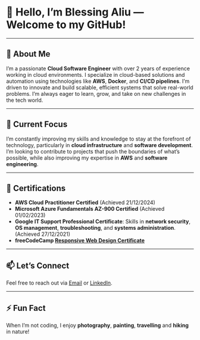 # 👋 Hello, I’m Blessing Aliu — Welcome to my GitHub!

---

## 💼 About Me
I’m a passionate **Cloud Software Engineer** with over 2 years of experience working in cloud environments. I specialize in cloud-based solutions and automation using technologies like **AWS**, **Docker**, and **CI/CD pipelines**. I’m driven to innovate and build scalable, efficient systems that solve real-world problems. I’m always eager to learn, grow, and take on new challenges in the tech world.

---

## 🌱 Current Focus
I’m constantly improving my skills and knowledge to stay at the forefront of technology, particularly in **cloud infrastructure** and **software development**. I’m looking to contribute to projects that push the boundaries of what’s possible, while also improving my expertise in **AWS** and **software engineering**.

---

## 🔑 Certifications
- **AWS Cloud Practitioner Certified** (Achieved 21/12/2024)
- **Microsoft Azure Fundamentals AZ-900 Certified**  (Achieved 01/02/2023)
- **Google IT Support Professional Certificate**: Skills in **network security**, **OS management**, **troubleshooting**, and **systems administration**. (Achieved 27/12/2021)
- **freeCodeCamp [Responsive Web Design Certificate](https://www.freecodecamp.org/certification/blessingaliu/responsive-web-design)**

---

## 📫 Let’s Connect
Feel free to reach out via [Email](mailto:blessingaliu@ymail.com) or [LinkedIn](https://www.linkedin.com/in/blessingaliu/).

---

## ⚡ Fun Fact
When I’m not coding, I enjoy **photography**, **painting**, **travelling** and **hiking** in nature!


